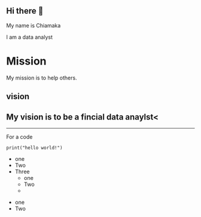 ## Hi there 👋


My name is Chiamaka

I am a data analyst

# Mission
My mission is to help others.

## vision
My vision is to be a fincial data anaylst<
------
***

For a code


```
print("hello world!")

```

* one
* Two
* Three
  * one
  * Two
  *   

- one
- Two







<!--
**OnumajuruChiamaka/OnumajuruChiamaka** is a ✨ _special_ ✨ repository because its `README.md` (this file) appears on your GitHub profile.

Here are some ideas to get you started:

- 🔭 I’m currently working on ...
- 🌱 I’m currently learning ...
- 👯 I’m looking to collaborate on ...
- 🤔 I’m looking for help with ...
- 💬 Ask me about ...
- 📫 How to reach me: ...
- 😄 Pronouns: ...
- ⚡ Fun fact: ...
-->
